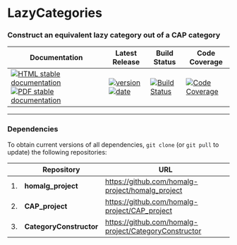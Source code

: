 <!-- BEGIN HEADER -->
# LazyCategories

### Construct an equivalent lazy category out of a CAP category

| Documentation | Latest Release | Build Status | Code Coverage |
| ------------- | -------------- | ------------ | ------------- |
| [![HTML stable documentation][html-img]][html-url] [![PDF stable documentation][pdf-img]][pdf-url] | [![version][version-img]][version-url] [![date][date-img]][date-url] | [![Build Status][tests-img]][tests-url] | [![Code Coverage][codecov-img]][codecov-url] |

<!-- END HEADER -->

<!-- BEGIN FOOTER -->
---

### Dependencies

To obtain current versions of all dependencies, `git clone` (or `git pull` to update) the following repositories:

|    | Repository | URL |
|--- | ---------- | --- |
| 1. | **homalg_project** | https://github.com/homalg-project/homalg_project |
| 2. | **CAP_project** | https://github.com/homalg-project/CAP_project |
| 3. | **CategoryConstructor** | https://github.com/homalg-project/CategoryConstructor |

[html-img]: https://img.shields.io/badge/HTML-stable-blue.svg
[html-url]: https://homalg-project.github.io/LazyCategories/doc/chap0_mj.html

[pdf-img]: https://img.shields.io/badge/PDF-stable-blue.svg
[pdf-url]: https://homalg-project.github.io/LazyCategories/download_pdf.html

[version-img]: https://img.shields.io/endpoint?url=https://homalg-project.github.io/LazyCategories/badge_version.json
[version-url]: https://homalg-project.github.io/LazyCategories/view_release.html

[date-img]: https://img.shields.io/endpoint?url=https://homalg-project.github.io/LazyCategories/badge_date.json
[date-url]: https://homalg-project.github.io/LazyCategories/view_release.html

[tests-img]: https://github.com/homalg-project/LazyCategories/workflows/Tests/badge.svg?branch=master
[tests-url]: https://github.com/homalg-project/LazyCategories/actions?query=workflow%3ATests+branch%3Amaster

[codecov-img]: https://codecov.io/gh/homalg-project/LazyCategories/branch/master/graph/badge.svg
[codecov-url]: https://codecov.io/gh/homalg-project/LazyCategories
<!-- END FOOTER -->
